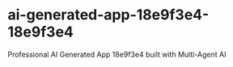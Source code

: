 # ai-generated-app-18e9f3e4-18e9f3e4
Professional AI Generated App 18e9f3e4 built with Multi-Agent AI
